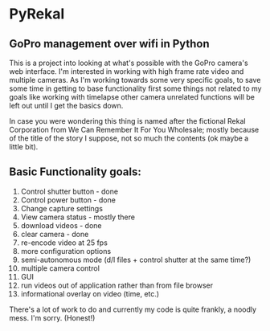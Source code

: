 # PyRekal
GoPro management over wifi in Python
---

This is a project into looking at what's possible with the GoPro camera's web interface. I'm interested in working with high frame rate video and multiple cameras.
As I'm working towards some very specific goals, to save some time in getting to base functionality first some things not related to my goals like working with timelapse other camera unrelated functions will be left out until I get the basics down.

In case you were wondering this thing is named after the fictional Rekal Corporation from We Can Remember It For You Wholesale; mostly because of the title of the story I suppose, not so much the contents (ok maybe a little bit).

## Basic Functionality goals:
 1. Control shutter button - done
 2. Control power button - done
 3. Change capture settings
 4. View camera status - mostly there
 5. download videos - done
 6. clear camera - done
 7. re-encode video at 25 fps
 8. more configuration options
 9. semi-autonomous mode (d/l files + control shutter at the same time?)
 10. multiple camera control
 11. GUI
 12. run videos out of application rather than from file browser
 13. informational overlay on video (time, etc.)

There's a lot of work to do and currently my code is quite frankly, a noodly mess.
I'm sorry. (Honest!)
